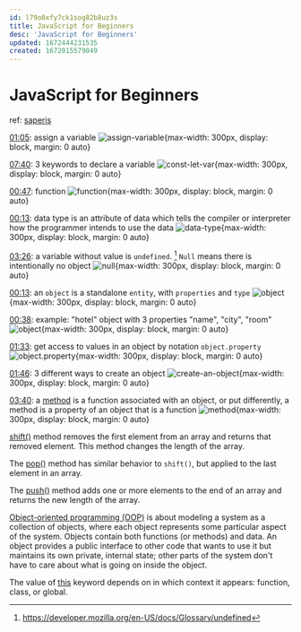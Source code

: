 ```yaml
---
id: l79o0xfy7ck1sog82b8uz3s
title: JavaScript for Beginners
desc: 'JavaScript for Beginners'
updated: 1672444231535
created: 1672015579049
---
```

# JavaScript for Beginners

ref: [saperis](https://www.youtube.com/watch?v=x3xZXJmb05U&list=PLNwCcck1-mNgYUMHlfFYXpMNqfQ9sJsxp)

[01:05](https://youtu.be/x3xZXJmb05U?t=65): assign a variable ![assign-variable](https://ik.imagekit.io/casa/h7b-dendron/javascript_for_beginners__time_65_D5A_GrqlP.png?ik-sdk-version=javascript-1.4.3&updatedAt=1672015915176){max-width: 300px, display: block, margin: 0 auto}

[07:40](https://youtu.be/x3xZXJmb05U?t=460): 3 keywords to declare a variable ![const-let-var](https://ik.imagekit.io/casa/h7b-dendron/javascript_for_beginners__time_460_Wa4YoZmBA.png?ik-sdk-version=javascript-1.4.3&updatedAt=1672015915177){max-width: 300px, display: block, margin: 0 auto}

[00:47](https://youtu.be/ujlnQfd1ams?t=47): function ![function](https://ik.imagekit.io/casa/h7b-dendron/javascript_for_beginners__time_47_eGL6hmlN-.png?ik-sdk-version=javascript-1.4.3&updatedAt=1672014956270){max-width: 300px, display: block, margin: 0 auto}

[00:13](https://youtu.be/w0rdFMPz7mQ?t=13): data type is an attribute of data which tells the compiler or interpreter how the programmer intends to use the data ![data-type](https://ik.imagekit.io/casa/h7b-dendron/javascript_for_beginners__time_75_djVd312fS.png?ik-sdk-version=javascript-1.4.3&updatedAt=1672016373216){max-width: 300px, display: block, margin: 0 auto}

[03:26](https://youtu.be/w0rdFMPz7mQ?t=206): a variable without value is `undefined`. [^1] `Null` means there is intentionally no object ![null](https://ik.imagekit.io/casa/h7b-dendron/javascript_for_beginners__time_206_Wjsr6bwMf.png?ik-sdk-version=javascript-1.4.3&updatedAt=1672016373068){max-width: 300px, display: block, margin: 0 auto}

[^1]: https://developer.mozilla.org/en-US/docs/Glossary/undefined

[00:13](https://youtu.be/cENsx0cbSwc?t=13):  an `object` is a standalone `entity`, with `properties` and `type` ![object](https://ik.imagekit.io/casa/h7b-dendron/javascript_for_beginners__time_13_I7GaTFfVv.png?ik-sdk-version=javascript-1.4.3&updatedAt=1672014956198){max-width: 300px, display: block, margin: 0 auto}

[00:38](https://youtu.be/cENsx0cbSwc?t=38): example: "hotel" object with 3 properties "name", "city", "room" ![object](https://ik.imagekit.io/casa/h7b-dendron/javascript_for_beginners__time_38_bUBgtgwot.png?ik-sdk-version=javascript-1.4.3&updatedAt=1672014956293){max-width: 300px, display: block, margin: 0 auto}

[01:33](https://youtu.be/cENsx0cbSwc?t=93): get access to values in an object by notation `object.property` ![object.property](https://ik.imagekit.io/casa/h7b-dendron/javascript_for_beginners__time_93_9XK-mPfS4.png?ik-sdk-version=javascript-1.4.3&updatedAt=1672014956284){max-width: 300px, display: block, margin: 0 auto}

[01:46](https://youtu.be/cENsx0cbSwc?t=106): 3 different ways to create an object ![create-an-object](https://ik.imagekit.io/casa/h7b-dendron/javascript_for_beginners__time_113_4dPsW-HG2.png?ik-sdk-version=javascript-1.4.3&updatedAt=1672014956327){max-width: 300px, display: block, margin: 0 auto}

[03:40](https://youtu.be/cENsx0cbSwc?t=220): a [method](https://developer.mozilla.org/en-US/docs/Glossary/Method) is a function associated with an object, or put differently, a method is a property of an object that is a function ![method](https://ik.imagekit.io/casa/h7b-dendron/javascript_for_beginners__time_237_QFR2u1Nlb.png?ik-sdk-version=javascript-1.4.3&updatedAt=1672014956269){max-width: 300px, display: block, margin: 0 auto}

[shift()](https://developer.mozilla.org/en-US/docs/Web/JavaScript/Reference/Global_Objects/Array/shift) method removes the first element from an array and returns that removed element. This method changes the length of the array.

The [pop()](https://developer.mozilla.org/en-US/docs/Web/JavaScript/Reference/Global_Objects/Array/pop) method has similar behavior to `shift()`, but applied to the last element in an array.

The [push()](https://developer.mozilla.org/en-US/docs/Web/JavaScript/Reference/Global_Objects/Array/push) method adds one or more elements to the end of an array and returns the new length of the array.

[Object-oriented programming (OOP)](https://developer.mozilla.org/en-US/docs/Learn/JavaScript/Objects/Object-oriented_programming) is about modeling a system as a collection of objects, where each object represents some particular aspect of the system. Objects contain both functions (or methods) and data. An object provides a public interface to other code that wants to use it but maintains its own private, internal state; other parts of the system don't have to care about what is going on inside the object.

The value of [this](https://developer.mozilla.org/en-US/docs/Web/JavaScript/Reference/Operators/this) keyword depends on in which context it appears: function, class, or global.

